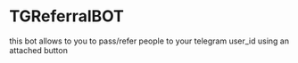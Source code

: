 # TGReferralBOT
this bot allows to you to pass/refer people to your telegram user_id using an attached button
